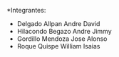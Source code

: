 *Integrantes:

- Delgado Allpan Andre David
- Hilacondo Begazo Andre Jimmy
- Gordillo Mendoza Jose Alonso
- Roque Quispe William Isaias
